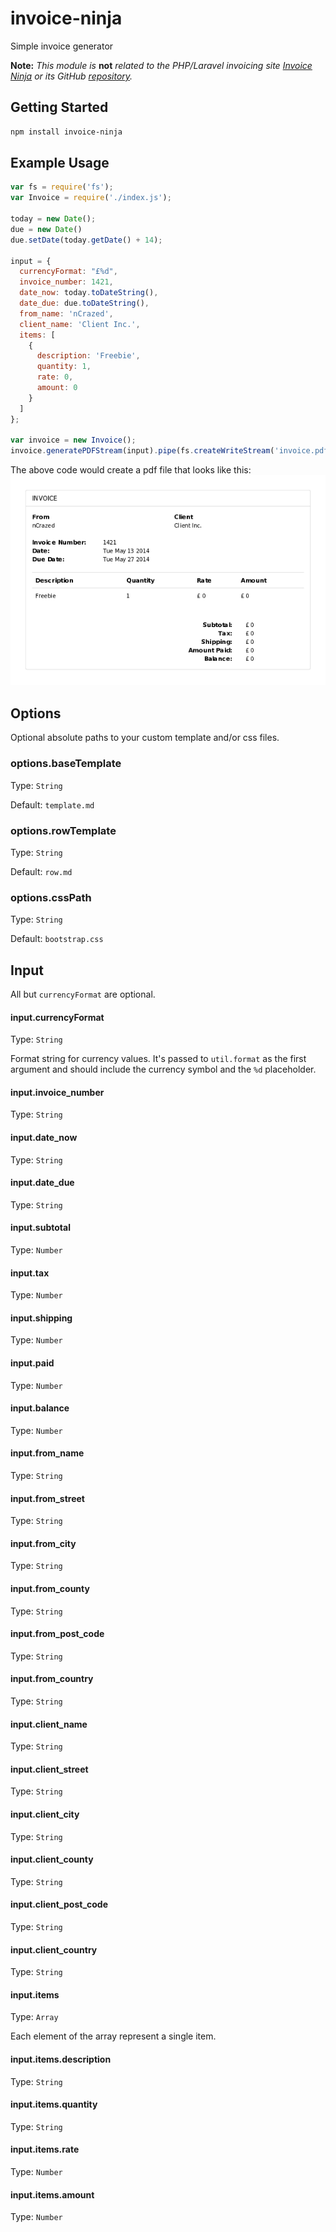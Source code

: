 invoice-ninja
=============

Simple invoice generator

**Note:** *This module is* **not** *related to the PHP/Laravel invoicing site 
[Invoice Ninja](https://www.invoiceninja.com/) or its 
GitHub [repository](https://github.com/hillelcoren/invoice-ninja).*

Getting Started
---------------
```bash
npm install invoice-ninja
```

Example Usage
-------------
```js
var fs = require('fs');
var Invoice = require('./index.js');

today = new Date();
due = new Date()
due.setDate(today.getDate() + 14);

input = {
  currencyFormat: "£%d",
  invoice_number: 1421,
  date_now: today.toDateString(),
  date_due: due.toDateString(),
  from_name: 'nCrazed',
  client_name: 'Client Inc.',
  items: [
    {
      description: 'Freebie',
      quantity: 1,
      rate: 0,
      amount: 0
    }
  ]
};

var invoice = new Invoice();
invoice.generatePDFStream(input).pipe(fs.createWriteStream('invoice.pdf'));
```

The above code would create a pdf file that looks like this:
![Example result](example.png)

Options
-------

Optional absolute paths to your custom template and/or css files.

### options.baseTemplate
Type: `String`

Default: `template.md`

### options.rowTemplate
Type: `String`

Default: `row.md`

### options.cssPath
Type: `String`

Default: `bootstrap.css`

Input
-----

All but `currencyFormat` are optional.

#### input.currencyFormat
Type: `String`

Format string for currency values.
It's passed to `util.format` as the first argument and should include 
the currency symbol and the `%d` placeholder.

#### input.invoice_number
Type: `String`

#### input.date_now
Type: `String`

#### input.date_due
Type: `String`

#### input.subtotal
Type: `Number`

#### input.tax
Type: `Number`

#### input.shipping
Type: `Number`

#### input.paid
Type: `Number`

#### input.balance
Type: `Number`

#### input.from_name
Type: `String`

#### input.from_street
Type: `String`

#### input.from_city
Type: `String`

#### input.from_county
Type: `String`

#### input.from_post_code
Type: `String`

#### input.from_country
Type: `String`

#### input.client_name
Type: `String`

#### input.client_street
Type: `String`

#### input.client_city
Type: `String`

#### input.client_county
Type: `String`

#### input.client_post_code
Type: `String`

#### input.client_country
Type: `String`

#### input.items
Type: `Array`

Each element of the array represent a single item.

#### input.items.description
Type: `String`

#### input.items.quantity
Type: `String`

#### input.items.rate
Type: `Number`

#### input.items.amount
Type: `Number`

